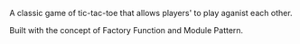 A classic game of tic-tac-toe that allows players' to play aganist each other. 

Built with the concept of Factory Function and Module Pattern.